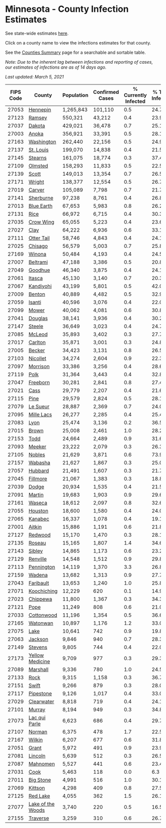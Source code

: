 # Minnesota - County Infection Estimates

See state-wide estimates [here](/infections/us-mn).

Click on a county name to view the infections estimates for that county.

See the [Counties Summary](/infections/summary-counties) page for a searchable and sortable table.

*Note: Due to the inherent lag between infections and reporting of cases, our estimates of infections are as of 14 days ago.*

*Last updated: March 5, 2021*

|   FIPS Code |                                 County |   Population |   Confirmed Cases |   % Currently Infected |   % Total Infected |
|-------------|----------------------------------------|--------------|-------------------|------------------------|--------------------|
|       27053 |                   [Hennepin](hennepin) |    1,265,843 |           101,110 |                    0.5 |               24.7 |
|       27123 |                       [Ramsey](ramsey) |      550,321 |            43,212 |                    0.4 |               23.9 |
|       27037 |                       [Dakota](dakota) |      429,021 |            36,478 |                    0.7 |               25.1 |
|       27003 |                         [Anoka](anoka) |      356,921 |            33,391 |                    0.5 |               28.1 |
|       27163 |               [Washington](washington) |      262,440 |            22,156 |                    0.5 |               24.9 |
|       27137 |                 [St. Louis](st.-louis) |      199,070 |            14,838 |                    0.4 |               21.5 |
|       27145 |                     [Stearns](stearns) |      161,075 |            18,774 |                    0.3 |               37.4 |
|       27109 |                     [Olmsted](olmsted) |      158,293 |            11,833 |                    0.5 |               22.5 |
|       27139 |                         [Scott](scott) |      149,013 |            13,354 |                    0.7 |               26.5 |
|       27171 |                       [Wright](wright) |      138,377 |            12,554 |                    0.5 |               26.7 |
|       27019 |                       [Carver](carver) |      105,089 |             7,798 |                    0.7 |               21.7 |
|       27141 |                 [Sherburne](sherburne) |       97,238 |             8,761 |                    0.4 |               26.8 |
|       27013 |               [Blue Earth](blue-earth) |       67,653 |             5,983 |                    0.8 |               26.2 |
|       27131 |                           [Rice](rice) |       66,972 |             6,715 |                    0.4 |               30.3 |
|       27035 |                 [Crow Wing](crow-wing) |       65,055 |             5,223 |                    0.4 |               23.6 |
|       27027 |                           [Clay](clay) |       64,222 |             6,936 |                    0.6 |               33.1 |
|       27111 |               [Otter Tail](otter-tail) |       58,746 |             4,843 |                    0.4 |               24.1 |
|       27025 |                     [Chisago](chisago) |       56,579 |             5,003 |                    0.7 |               25.8 |
|       27169 |                       [Winona](winona) |       50,484 |             4,193 |                    0.4 |               24.5 |
|       27007 |                   [Beltrami](beltrami) |       47,188 |             3,386 |                    0.5 |               20.8 |
|       27049 |                     [Goodhue](goodhue) |       46,340 |             3,875 |                    0.4 |               24.1 |
|       27061 |                       [Itasca](itasca) |       45,130 |             3,140 |                    0.7 |               20.3 |
|       27067 |                 [Kandiyohi](kandiyohi) |       43,199 |             5,801 |                    0.5 |               42.0 |
|       27009 |                       [Benton](benton) |       40,889 |             4,482 |                    0.5 |               32.9 |
|       27059 |                       [Isanti](isanti) |       40,596 |             3,076 |                    0.4 |               22.0 |
|       27099 |                         [Mower](mower) |       40,062 |             4,081 |                    0.6 |               30.8 |
|       27041 |                     [Douglas](douglas) |       38,141 |             3,936 |                    0.4 |               30.2 |
|       27147 |                       [Steele](steele) |       36,649 |             3,023 |                    0.4 |               24.7 |
|       27085 |                       [McLeod](mcleod) |       35,893 |             3,402 |                    0.3 |               27.7 |
|       27017 |                     [Carlton](carlton) |       35,871 |             3,001 |                    0.3 |               24.8 |
|       27005 |                       [Becker](becker) |       34,423 |             3,131 |                    0.8 |               26.5 |
|       27103 |                   [Nicollet](nicollet) |       34,274 |             2,604 |                    0.9 |               22.3 |
|       27097 |                   [Morrison](morrison) |       33,386 |             3,256 |                    0.4 |               28.6 |
|       27119 |                           [Polk](polk) |       31,364 |             3,443 |                    0.4 |               32.8 |
|       27047 |                   [Freeborn](freeborn) |       30,281 |             2,841 |                    0.8 |               27.4 |
|       27021 |                           [Cass](cass) |       29,779 |             2,207 |                    0.4 |               21.6 |
|       27115 |                           [Pine](pine) |       29,579 |             2,824 |                    0.5 |               28.1 |
|       27079 |                   [Le Sueur](le-sueur) |       28,887 |             2,369 |                    0.7 |               24.0 |
|       27095 |               [Mille Lacs](mille-lacs) |       26,277 |             2,285 |                    0.4 |               25.4 |
|       27083 |                           [Lyon](lyon) |       25,474 |             3,136 |                    0.2 |               36.5 |
|       27015 |                         [Brown](brown) |       25,008 |             2,461 |                    1.0 |               28.2 |
|       27153 |                           [Todd](todd) |       24,664 |             2,489 |                    0.9 |               31.6 |
|       27093 |                       [Meeker](meeker) |       23,222 |             2,079 |                    0.3 |               26.3 |
|       27105 |                       [Nobles](nobles) |       21,629 |             3,871 |                    0.6 |               73.9 |
|       27157 |                     [Wabasha](wabasha) |       21,627 |             1,867 |                    0.3 |               25.0 |
|       27057 |                     [Hubbard](hubbard) |       21,491 |             1,607 |                    0.3 |               21.7 |
|       27045 |                   [Fillmore](fillmore) |       21,067 |             1,383 |                    0.3 |               18.8 |
|       27039 |                         [Dodge](dodge) |       20,934 |             1,535 |                    0.4 |               21.5 |
|       27091 |                       [Martin](martin) |       19,683 |             1,903 |                    0.9 |               29.6 |
|       27161 |                       [Waseca](waseca) |       18,612 |             2,097 |                    0.8 |               32.6 |
|       27055 |                     [Houston](houston) |       18,600 |             1,580 |                    0.4 |               24.0 |
|       27065 |                     [Kanabec](kanabec) |       16,337 |             1,078 |                    0.4 |               19.1 |
|       27001 |                       [Aitkin](aitkin) |       15,886 |             1,191 |                    0.6 |               21.8 |
|       27127 |                     [Redwood](redwood) |       15,170 |             1,470 |                    0.3 |               28.1 |
|       27135 |                       [Roseau](roseau) |       15,165 |             1,807 |                    1.4 |               34.6 |
|       27143 |                       [Sibley](sibley) |       14,865 |             1,173 |                    0.6 |               23.2 |
|       27129 |                   [Renville](renville) |       14,548 |             1,512 |                    0.9 |               29.8 |
|       27113 |               [Pennington](pennington) |       14,119 |             1,370 |                    3.3 |               26.8 |
|       27159 |                       [Wadena](wadena) |       13,682 |             1,313 |                    0.9 |               27.7 |
|       27043 |                 [Faribault](faribault) |       13,653 |             1,240 |                    1.0 |               25.8 |
|       27071 |             [Koochiching](koochiching) |       12,229 |               620 |                    0.1 |               14.9 |
|       27023 |                   [Chippewa](chippewa) |       11,800 |             1,367 |                    0.3 |               34.3 |
|       27121 |                           [Pope](pope) |       11,249 |               808 |                    0.6 |               21.0 |
|       27033 |               [Cottonwood](cottonwood) |       11,196 |             1,354 |                    0.5 |               36.6 |
|       27165 |                   [Watonwan](watonwan) |       10,897 |             1,176 |                    1.2 |               33.0 |
|       27075 |                           [Lake](lake) |       10,641 |               742 |                    0.9 |               19.8 |
|       27063 |                     [Jackson](jackson) |        9,846 |               940 |                    0.7 |               28.3 |
|       27149 |                     [Stevens](stevens) |        9,805 |               744 |                    0.4 |               22.0 |
|       27173 |     [Yellow Medicine](yellow-medicine) |        9,709 |               977 |                    0.3 |               29.3 |
|       27089 |                   [Marshall](marshall) |        9,336 |               780 |                    1.0 |               24.5 |
|       27133 |                           [Rock](rock) |        9,315 |             1,158 |                    0.3 |               36.7 |
|       27151 |                         [Swift](swift) |        9,266 |               879 |                    0.3 |               28.0 |
|       27117 |                 [Pipestone](pipestone) |        9,126 |             1,017 |                    0.4 |               33.0 |
|       27029 |               [Clearwater](clearwater) |        8,818 |               719 |                    0.4 |               24.1 |
|       27101 |                       [Murray](murray) |        8,194 |               949 |                    0.3 |               34.8 |
|       27073 |         [Lac qui Parle](lac-qui-parle) |        6,623 |               686 |                    0.4 |               29.7 |
|       27107 |                       [Norman](norman) |        6,375 |               478 |                    1.7 |               22.5 |
|       27167 |                       [Wilkin](wilkin) |        6,207 |               677 |                    0.6 |               31.8 |
|       27051 |                         [Grant](grant) |        5,972 |               491 |                    0.9 |               23.9 |
|       27081 |                     [Lincoln](lincoln) |        5,639 |               512 |                    0.3 |               26.5 |
|       27087 |                   [Mahnomen](mahnomen) |        5,527 |               441 |                    0.6 |               23.4 |
|       27031 |                           [Cook](cook) |        5,463 |               118 |                    0.0 |                6.3 |
|       27011 |                 [Big Stone](big-stone) |        4,991 |               516 |                    1.0 |               30.1 |
|       27069 |                     [Kittson](kittson) |        4,298 |               409 |                    0.8 |               27.5 |
|       27125 |                   [Red Lake](red-lake) |        4,055 |               362 |                    1.5 |               26.1 |
|       27077 | [Lake of the Woods](lake-of-the-woods) |        3,740 |               220 |                    0.5 |               16.5 |
|       27155 |                   [Traverse](traverse) |        3,259 |               310 |                    0.6 |               26.7 |